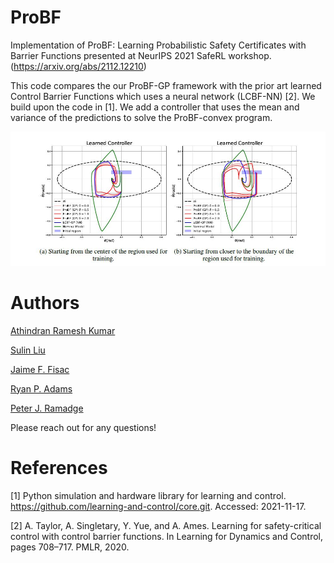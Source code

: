 # ProBF
Implementation of ProBF: Learning Probabilistic Safety Certificates with Barrier Functions presented at NeurIPS 2021 SafeRL workshop. (https://arxiv.org/abs/2112.12210)

This code compares the our ProBF-GP framework with the prior art learned Control Barrier Functions which uses a neural network (LCBF-NN) [2]. We build upon the code in [1]. We add a controller that uses the mean and variance of the predictions to solve the ProBF-convex program.

![image](images/segwaycomp.JPG)


# Authors
[Athindran Ramesh Kumar](https://sites.google.com/site/athindranrameshkumar)

[Sulin Liu](https://liusulin.github.io/)

[Jaime F. Fisac](https://ece.princeton.edu/people/jaime-fernandez-fisac)

[Ryan P. Adams](https://www.cs.princeton.edu/~rpa/)

[Peter J. Ramadge](https://ece.princeton.edu/people/peter-j-ramadge)

Please reach out for any questions!

# References
[1] Python simulation and hardware library for learning and control. https://github.com/learning-and-control/core.git. Accessed: 2021-11-17.

[2] A. Taylor, A. Singletary, Y. Yue, and A. Ames. Learning for safety-critical control with control
barrier functions. In Learning for Dynamics and Control, pages 708–717. PMLR, 2020.
